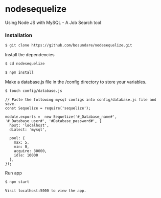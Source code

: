 # nodesequelize
Using Node JS with MySQL - A Job Search tool
### Installation
```sh
$ git clone https://github.com/bosundare/nodesequelize.git
```
Install the dependencies

```sh
$ cd nodesequelize
```
```sh
$ npm install
```
Make a database.js file in the /config directory to store your variables. 

```sh
$ touch config/database.js
```
```
// Paste the following mysql configs into config/database.js file and save.
const Sequelize = require('sequelize');

module.exports =  new Sequelize('#_Database_name#', '#_Database_user#', '#Database_password#', {
  host: 'localhost',
  dialect: 'mysql',
  
  pool: {
    max: 5,
    min: 0,
    acquire: 30000,
    idle: 10000
  },
});
 ```

Run app

```sh
$ npm start
```

```sh
Visit localhost:5000 to view the app.
```
